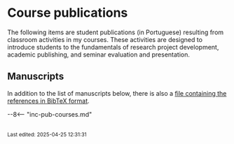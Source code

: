 # Course publications

The following items are student publications (in Portuguese) resulting from classroom activities in my courses. These activities are designed to introduce students to the fundamentals of research project development, academic publishing, and seminar evaluation and presentation.


## Manuscripts

In addition to the list of manuscripts below, there is also a [file containing the references in BibTeX format](include/inc-pub-courses.bib).

--8<-- "inc-pub-courses.md"

<br><sub>Last edited: 2025-04-25 12:31:31</sub>

